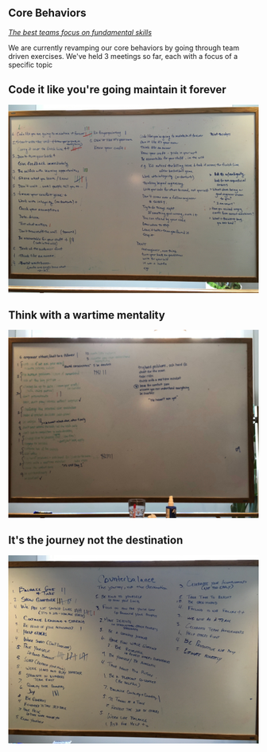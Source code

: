 ## Core Behaviors

[_The best teams focus on fundamental skills_](https://medium.com/swlh/leaders-be-the-dumbest-in-the-room-777060a38d86)

We are currently revamping our core behaviors by going through team driven exercises.  We've held 3 meetings so far, each with a focus of a specific topic

## Code it like you're going maintain it forever

<img src=../rsrcs/core_session_1.jpg>


## Think with a wartime mentality

<img src=../rsrcs/core_session_2.jpg>


## It's the journey not the destination

<img src=../rsrcs/core_session_3.jpg>
